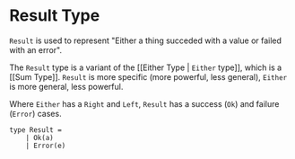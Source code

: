# Result Type

`Result` is used to represent "Either a thing succeded with a value or failed with an error".

The `Result` type is a variant of the [[Either Type | `Either` type]], which is a [[Sum Type]]. `Result` is more specific (more powerful, less general), `Either` is more general, less powerful. 

Where `Either` has a `Right` and `Left`, `Result` has a success (`Ok`) and failure (`Error`) cases.

```
type Result =
	| Ok(a)
	| Error(e)
```

